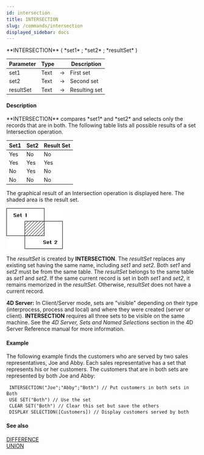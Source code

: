 ```yaml
---
id: intersection
title: INTERSECTION
slug: /commands/intersection
displayed_sidebar: docs
---
```


<!--REF #_command_.INTERSECTION.Syntax-->**INTERSECTION** ( *set1* ; *set2* ; *resultSet* )<!-- END REF-->
<!--REF #_command_.INTERSECTION.Params-->
| Parameter | Type |  | Description |
| --- | --- | --- | --- |
| set1 | Text | &srarr; | First set |
| set2 | Text | &srarr; | Second set |
| resultSet | Text | &srarr; | Resulting set |

<!-- END REF-->

#### Description 

<!--REF #_command_.INTERSECTION.Summary-->**INTERSECTION** compares *set1* and *set2* and selects only the records that are in both.<!-- END REF--> The following table lists all possible results of a set Intersection operation.

| **Set1** | **Set2** | **Result Set** |
| -------- | -------- | -------------- |
| Yes      | No       | No             |
| Yes      | Yes      | Yes            |
| No       | Yes      | No             |
| No       | No       | No             |

The graphical result of an Intersection operation is displayed here. The shaded area is the result set.

![](../assets/en/commands/pict32963.en.png)

The *resultSet* is created by **INTERSECTION**. The *resultSet* replaces any existing set having the same name, including *set1* and *set2*. Both *set1* and *set2* must be from the same table. The *resultSet* belongs to the same table as *set1* and *set2*. If the same current record is set in both *set1* and *set2*, it remains memorized in the *resultSet*. Otherwise, *resultSet* does not have a current record. 

**4D Server:** In Client/Server mode, sets are "visible" depending on their type (interprocess, process and local) and where they were created (server or client). **INTERSECTION** requires all three sets to be visible on the same machine. See the *4D Server, Sets and Named Selections* section in the 4D Server Reference manual for more information.

#### Example 

The following example finds the customers who are served by two sales representatives, Joe and Abby. Each sales representative has a set that represents his or her customers. The customers that are in both sets are represented by both Joe and Abby:

```4d
 INTERSECTION("Joe";"Abby";"Both") // Put customers in both sets in Both
 USE SET("Both") // Use the set
 CLEAR SET("Both") // Clear this set but save the others
 DISPLAY SELECTION([Customers]) // Display customers served by both
```

#### See also 

[DIFFERENCE](difference.md)  
[UNION](union.md)  